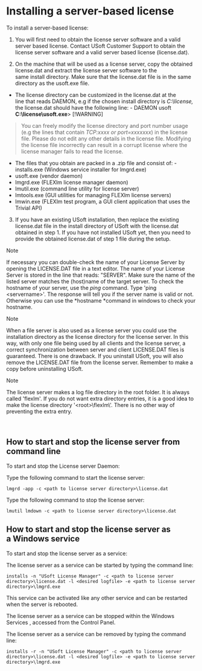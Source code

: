 # Installing a server-based license

To install a server-based license:

1. You will first need to obtain the license server software and a valid server based license. Contact USoft Customer Support to obtain the license server software and a valid server based license (license.dat). 

2. On the machine that will be used as a license server, copy the obtained license.dat and extract the license server software to the same install directory. Make sure that the license.dat file is in the same directory as the usoft.exe file.

- The license directory can be customized in the license.dat at the line that reads DAEMON, e.g if the chosen install directory is *C:\\license,* the license.dat should have the following line:	- DAEMON usoft **C:\\license\\usoft.exe**> [!WARNING]
> You can freely modify the license directory and port number usage (e.g the lines that contain *TCP:xxxx *or* port=xxxxxxx*) in the license file. Please do not edit any other details in the license file. Modifying the license file incorrectly can result in a corrupt license where the license manager fails to read the license.




- The files that you obtain are packed in a .zip file and consist of:	- installs.exe (Windows service installer for lmgrd.exe)
- usoft.exe (vendor daemon)
- lmgrd.exe (FLEXlm license manager daemon)
- lmutil.exe (command line utility for license server)
- lmtools.exe (GUI utilities for managing FLEXlm license servers)
- lmwin.exe (FLEXlm test program, a GUI client application that uses the Trivial API)



3. If you have an existing USoft installation, then replace the existing license.dat file in the install directory of USoft with the license.dat obtained in step 1. If you have not installed USoft yet, then you need to provide the obtained license.dat of step 1 file during the setup.

> [!NOTE]
> If necessary you can double-check the name of your License Server by opening the LICENSE.DAT file in a text editor. The name of your License Server is stored in the line that reads: "SERVER". Make sure the name of the listed server matches the (host)name of the target server.
> To check the hostname of your server, use the *ping* command. Type 'ping \<servername>'. The response will tell you if the server name is valid or not. Otherwise you can use the *hostname *command in windows to check your hostname.

> [!NOTE]
> When a file server is also used as a license server you could use the installation directory as the license directory for the license server. In this way, with only one file being used by all clients and the license server, a correct synchronization between server and client LICENSE.DAT files is guaranteed. There is one drawback. If you uninstall USoft, you will also remove the LICENSE.DAT file from the license server. Remember to make a copy before uninstalling USoft.

> [!NOTE]
> The license server makes a log file directory in the root folder. It is always called 'flexlm'. If you do not want extra directory entries, it is a good idea to make the license directory '\<root>\\flexlm\\'. There is no other way of preventing the extra entry.

 

## How to start and stop the license server from command line

To start and stop the License server Daemon:

Type the following command to start the license server:

```
lmgrd -app -c <path to license server directory>\license.dat
```

Type the following command to stop the license server:

```
lmutil lmdown -c <path to license server directory>\license.dat
```

## How to start and stop the license server as a Windows service

To start and stop the license server as a service:

The license server as a service can be started by typing the command line:

```
installs -n "USoft License Manager" -c <path to license server directory>\license.dat -l <desired logfile> -e <path to license server directory>\lmgrd.exe
```

This service can be activated like any other service and can be restarted when the server is rebooted.

The license server as a service can be stopped within the Windows Services , accessed from the Control Panel.

The license server as a service can be removed by typing the command line:

```
installs -r -n "USoft License Manager" -c <path to license server directory>\license.dat -l <desired logfile> -e <path to license server directory>\lmgrd.exe
```

##  

 